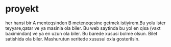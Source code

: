 # proyekt
her hansi bir A  menteqsinden B meteneqesine getmek istiyirem.Bu yolu ister teyyare,qatar ve ya masinla ola biler. Bu web saytinda bu yol en qisa (vaxt baximindan) ve ya en uzun ola biler. Bu barede xususi bolme olsun. Bilet satishida ola biler. Mashurutun xeritede xususui oxla gosterilsin. 
